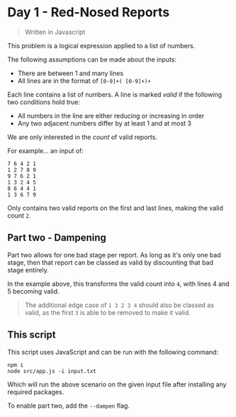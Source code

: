 # Day 1 - Red-Nosed Reports

> Written in Javascript

This problem is a logical expression applied to a list of numbers.

The following assumptions can be made about the inputs:

* There are between 1 and many lines
* All lines are in the format of `[0-9]+( [0-9]+)+`

Each line contains a list of numbers. A line is marked _valid_ if the following two conditions
hold true:
* All numbers in the line are either reducing or increasing in order
* Any two adjacent numbers differ by at least 1 and at most 3

We are only interested in the _count_ of valid reports.

For example... an input of:

```text
7 6 4 2 1
1 2 7 8 9
9 7 6 2 1
1 3 2 4 5
8 6 4 4 1
1 3 6 7 9
```

Only contains two valid reports on the first and last lines, making the valid count `2`.

## Part two - Dampening

Part two allows for one bad stage per report. As long as it's only one bad stage, then that
report can be classed as valid by discounting that bad stage entirely.

In the example above, this transforms the valid count into `4`, with lines 4 and 5 becoming
valid.

> The additional edge case of `1 3 2 3 4` should also be classed as valid, as the first `3` is
> able to be removed to make it valid.

## This script

This script uses JavaScript and can be run with the following command:

```shell
npm i
node src/app.js -i input.txt
```

Which will run the above scenario on the given input file after installing any required packages.

To enable part two, add the `--dampen` flag.
